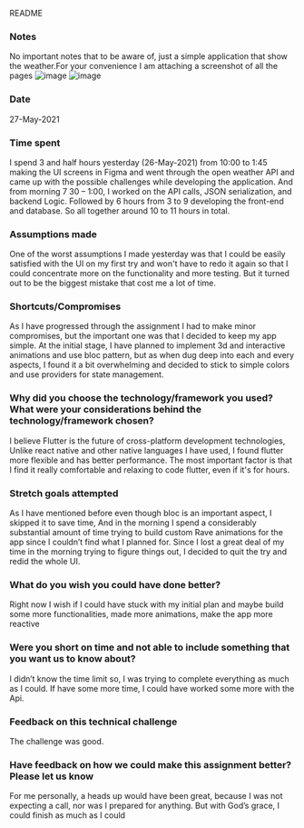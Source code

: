 README 
 ### Notes  
No important notes that to be aware of, just a simple application that show the weather.For your
 convenience I am attaching a screenshot of all the pages
 ![image](https://user-images.githubusercontent.com/46653727/120029791-8de4a800-bfc4-11eb-8472-c51970d76ae7.png)
 ![image](https://user-images.githubusercontent.com/46653727/120029840-a1900e80-bfc4-11eb-9766-1ab158bbe7b1.png)


 
 ### Date 
27-May-2021
### Time spent
I spend  3 and half hours yesterday (26-May-2021)  from 10:00 to 1:45  making the  UI screens in
 Figma and went through the open weather API  and came up with the possible challenges while developing the application. And from morning 7 30 – 1:00, I worked on the API calls, JSON serialization, and backend Logic. Followed by  6 hours from 3 to 9 developing the front-end and database. So all together around 10 to 11 hours in total.
### Assumptions made 
One of the worst assumptions I made yesterday was that  I could be easily satisfied with the UI on my first try and won't have to redo it again so that I could concentrate more on the functionality and more testing. But it turned out to be the biggest mistake that cost me a lot of time.
### Shortcuts/Compromises
As I have progressed through the assignment I had to make minor compromises, but the important one was that I decided to keep my app simple.
At the initial stage, I have planned to implement 3d and interactive animations and use bloc pattern, but as when dug deep into each and every aspects, I found it a bit overwhelming and decided to stick to simple colors and use providers for state management.

### Why did you choose the technology/framework you used? What were your considerations behind the technology/framework chosen?
I believe Flutter is the future of cross-platform development technologies, Unlike react native and other native languages I have used, I found flutter more flexible and has better performance. The most important factor is that I find it really comfortable and relaxing to code flutter, even if it's for hours. 

### Stretch goals attempted
As I have mentioned before even though bloc is an important aspect, I skipped it to save time, And in the morning I spend a considerably substantial amount of time trying to build custom Rave animations for the app since I couldn’t find what I planned for. Since I lost a great deal of my time in the morning trying to figure things out, I decided to quit the try and redid the whole UI.

### What do you wish you could have done better?
Right now I wish if I could have stuck with my initial plan and maybe build some more
 functionalities, made more animations, make the app more reactive 
### Were you short on time and not able to include something that you want us to know about?
I didn’t know the time limit so, I was trying to complete everything as much as I could. If have some more time, I could have worked some more with the Api.
### Feedback on this technical challenge
The challenge was good.
 ### Have feedback on how we could make this assignment better? Please let us know
For me personally, a heads up would have been great, because I was not expecting a call, nor was I prepared for anything. But with God’s grace, I could finish as much as I could
